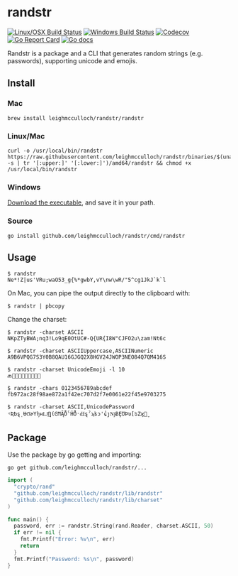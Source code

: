 # randstr
[![Linux/OSX Build Status](https://img.shields.io/travis/leighmcculloch/randstr.svg?label=linux%20%26%20osx)](https://travis-ci.org/leighmcculloch/randstr)
[![Windows Build Status](https://img.shields.io/appveyor/ci/leighmcculloch/randstr.svg?label=windows)](https://ci.appveyor.com/project/leighmcculloch/randstr)
[![Codecov](https://img.shields.io/codecov/c/github/leighmcculloch/randstr.svg)](https://codecov.io/gh/leighmcculloch/randstr)
[![Go Report Card](https://goreportcard.com/badge/github.com/leighmcculloch/randstr)](https://goreportcard.com/report/github.com/leighmcculloch/randstr)
[![Go docs](https://img.shields.io/badge/godoc-reference-blue.svg)](https://godoc.org/github.com/leighmcculloch/randstr)

Randstr is a package and a CLI that generates random strings (e.g. passwords), supporting unicode and emojis.

## Install

### Mac

```
brew install leighmcculloch/randstr/randstr
```

### Linux/Mac

```
curl -o /usr/local/bin/randstr https://raw.githubusercontent.com/leighmcculloch/randstr/binaries/$(uname -s | tr '[:upper:]' '[:lower:]')/amd64/randstr && chmod +x /usr/local/bin/randstr
```

### Windows

[Download the executable](https://raw.githubusercontent.com/leighmcculloch/randstr/binaries/windows/amd64/randstr.exe), and save it in your path.

### Source

```
go install github.com/leighmcculloch/randstr/cmd/randstr
```

## Usage

```
$ randstr
Ne*!Z|us'VRu;waO53_g{%*gwbY,vY\nw\wR/"5^cg1JkJ`k`l
```

On Mac, you can pipe the output directly to the clipboard with:

```
$ randstr | pbcopy
```

Change the charset:

```
$ randstr -charset ASCII
NKpZTyBWA;nq3!Lo9qE0OtUC#-Q{UR{I8W"CJFO2u\zam!Nt6c
```
```
$ randstr -charset ASCIIUppercase,ASCIINumeric
A9B6VPQG7S3Y0B8QAU16GJGQ2X8HGV24JWOP3NEO84Q7QM416S
```
```
$ randstr -charset UnicodeEmoji -l 10
🔙🐨👲🐌🙎🌀👹👾🌺👣
```
```
$ randstr -chars 0123456789abcdef
fb972ac28f98ae872a1f42ec707d2f7e0061e22f45e9703275
```
```
$ randstr -charset ASCII,UnicodePassword
ʵƦƅȿͺɄϬɚYʩʜǇ͢ȠίϾϺĄ̑ȬˁȞ̈́Ȫˑǆȿˀϡʪͻ'ɕ̉ȷǋɃȨƱϷυ[ʦΖϗ̮
```

## Package

Use the package by go getting and importing:

```shell
go get github.com/leighmcculloch/randstr/...
```

```go
import (
  "crypto/rand"
  "github.com/leighmcculloch/randstr/lib/randstr"
  "github.com/leighmcculloch/randstr/lib/charset"
)

func main() {
  password, err := randstr.String(rand.Reader, charset.ASCII, 50)
  if err != nil {
    fmt.Printf("Error: %v\n", err)
    return
  }
  fmt.Printf("Password: %s\n", password)
}
```
